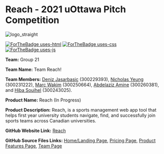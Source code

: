 # Reach - 2021 uOttawa Pitch Competition

[comment]: <> (Logo & Badges:)
![logo_straight](https://user-images.githubusercontent.com/90732434/137633862-7d35f2d9-3cff-45ee-baa7-ef6605ffea9b.png)

[![ForTheBadge uses-html](http://ForTheBadge.com/images/badges/uses-html.svg)](http://ForTheBadge.com)
[![ForTheBadge uses-css](http://ForTheBadge.com/images/badges/uses-css.svg)](http://ForTheBadge.com)
[![ForTheBadge uses-js](http://ForTheBadge.com/images/badges/uses-js.svg)](http://ForTheBadge.com)

[comment]: <> (User)

**Team:** Group 21

**Team Name:** Team Reach!

**Team Members:** [Deniz Jasarbasic](https://github.com/denizjasarbasic) (300229393), [Nicholas Yeung](https://github.com/NicholasYeung8) (300231222), [Marc Wakim](https://github.com/marcwakim) (300250664), [Abdelaziz Amine](https://github.com/Abdelaziz64) (300260381), and [Hiba Souihel](https://github.com/hibss61) (300243025).

**Product Name:** Reach (In Progress)

**Product Description:** Reach, is a sports management web app tool that helps first year university students navigate, find, and successfully join sports teams across Canadian universities. 

**GitHub Website Link:** [Reach](https://ourcompanyname.github.io)

**GitHub Source Files Links:** [Home/Landing Page](index.html), [Pricing Page](/public/HTML/pricing.html), [Product Features Page](/public/HTML/product_features.html), [Team Page](/public/HTML/team.html)